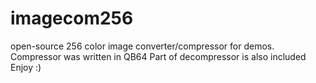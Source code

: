 # imagecom256
open-source 256 color image converter/compressor for demos.
Compressor was written in QB64
Part of decompressor is also included
Enjoy :)

